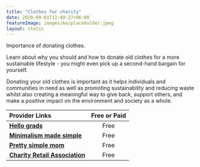 ```yaml
---
title: "Clothes for charity"
date: 2020-09-01T12:49:27+06:00
featureImage: images/ma/placeholder.jpeg
layout: static
---
```


Importance of donating clothes.

Learn about why you should and how to donate old clothes for a more sustainable lifestyle - you might even pick up a second-hand bargain for yourself.

Donating your old clothes is important as it helps individuals and communities in need as well as promoting sustainability and reducing waste whilst also creating a meaningful way to give back, support others, and make a positive impact on the environment and society as a whole.

| Provider Links      | Free or Paid  |  
| :-----------          | :--------------:      |  
| [**Hello grads**](https://hellograds.com/news/clothing-poverty-awareness/) | Free | 
| [**Minimalism made simple**](https://www.minimalismmadesimple.com/home/clean-out-closet/) | Free | 
| [**Pretty simple mom**](https://prettysimplemom.com/declutter-your-closet/) | Free | 
| [**Charity Retail Association**](https://www.charityretail.org.uk/find-a-charity-shop/) | Free | 
  

<br/><br/>







